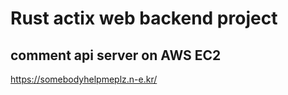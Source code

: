 # Rust actix web backend project 

## comment api server on AWS EC2  
https://somebodyhelpmeplz.n-e.kr/
